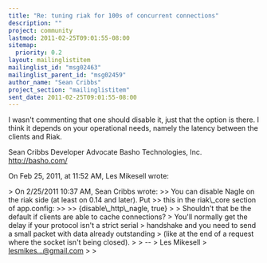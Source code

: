 ```yaml
---
title: "Re: tuning riak for 100s of concurrent connections"
description: ""
project: community
lastmod: 2011-02-25T09:01:55-08:00
sitemap:
  priority: 0.2
layout: mailinglistitem
mailinglist_id: "msg02463"
mailinglist_parent_id: "msg02459"
author_name: "Sean Cribbs"
project_section: "mailinglistitem"
sent_date: 2011-02-25T09:01:55-08:00
---
```



I wasn't commenting that one should disable it, just that the option is there. 
I think it depends on your operational needs, namely the latency between the 
clients and Riak.

Sean Cribbs 
Developer Advocate
Basho Technologies, Inc.
http://basho.com/

On Feb 25, 2011, at 11:52 AM, Les Mikesell wrote:

&gt; On 2/25/2011 10:37 AM, Sean Cribbs wrote:
&gt;&gt; You can disable Nagle on the riak side (at least on 0.14 and later). Put 
&gt;&gt; this in the riak\\_core section of app.config:
&gt;&gt; 
&gt;&gt; {disable\\_http\\_nagle, true}
&gt; 
&gt; Shouldn't that be the default if clients are able to cache connections? 
&gt; You'll normally get the delay if your protocol isn't a strict serial 
&gt; handshake and you need to send a small packet with data already outstanding 
&gt; (like at the end of a request where the socket isn't being closed).
&gt; 
&gt; -- 
&gt; Les Mikesell
&gt; lesmikes...@gmail.com
&gt; 
&gt; 
